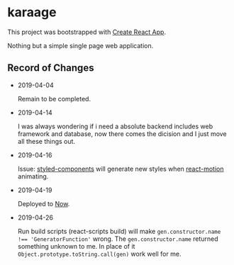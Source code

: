 # karaage
This project was bootstrapped with [Create React App](https://github.com/facebook/create-react-app). 

Nothing but a simple single page web application.

## Record of Changes

* 2019-04-04

  Remain to be completed.

* 2019-04-14

  I was always wondering if i need a absolute backend includes web framework and database, now there comes the dicision and I just move all these things out.  

* 2019-04-16

  Issue: [styled-components](https://github.com/styled-components) will generate new styles when [react-motion](https://github.com/chenglou/react-motion) animating.

* 2019-04-19
  
  Deployed to [Now](https://zeit.co/now).

* 2019-04-26

  Run build scripts (react-scripts build) will make `gen.constructor.name !== 'GeneratorFunction'` wrong. The `gen.constructor.name` returned something unknown to me. In place of it `Object.prototype.toString.call(gen)` work well for me.

